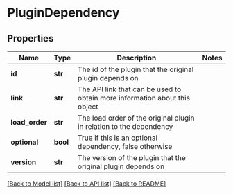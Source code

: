 # PluginDependency

## Properties
Name | Type | Description | Notes
------------ | ------------- | ------------- | -------------
**id** | **str** | The id of the plugin that the original plugin depends on | 
**link** | **str** | The API link that can be used to obtain more information about this object | 
**load_order** | **str** | The load order of the original plugin in relation to the dependency | 
**optional** | **bool** | True if this is an optional dependency, false otherwise | 
**version** | **str** | The version of the plugin that the original plugin depends on | 

[[Back to Model list]](../README.md#documentation-for-models) [[Back to API list]](../README.md#documentation-for-api-endpoints) [[Back to README]](../README.md)


